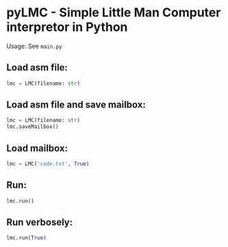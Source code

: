 # pyLMC - Simple Little Man Computer interpretor in Python

Usage: See `main.py`

## Load asm file:
```python
lmc = LMC(filename: str)
```

## Load asm file and save mailbox:
```python
lmc = LMC(filename: str)
lmc.saveMailbox()
```

## Load mailbox:
```python
lmc = LMC('code.txt', True)
```

## Run:
```python
lmc.run()
```

## Run verbosely:
```python
lmc.run(True)
```
